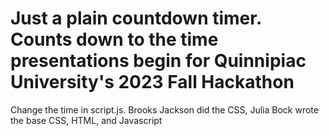 # Just a plain countdown timer. Counts down to the time presentations begin for Quinnipiac University's 2023 Fall Hackathon
Change the time in script.js. 
Brooks Jackson did the CSS, Julia Bock wrote the base CSS, HTML, and Javascript
